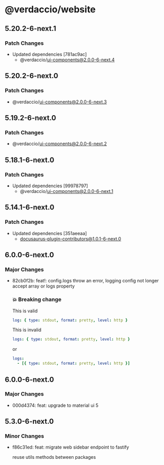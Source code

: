 # @verdaccio/website

## 5.20.2-6-next.1

### Patch Changes

- Updated dependencies [781ac9ac]
  - @verdaccio/ui-components@2.0.0-6-next.4

## 5.20.2-6-next.0

### Patch Changes

- @verdaccio/ui-components@2.0.0-6-next.3

## 5.19.2-6-next.0

### Patch Changes

- @verdaccio/ui-components@2.0.0-6-next.2

## 5.18.1-6-next.0

### Patch Changes

- Updated dependencies [99978797]
  - @verdaccio/ui-components@2.0.0-6-next.1

## 5.14.1-6-next.0

### Patch Changes

- Updated dependencies [351aeeaa]
  - docusaurus-plugin-contributors@1.0.1-6-next.0

## 6.0.0-6-next.0

### Major Changes

- 82cb0f2b: feat!: config.logs throw an error, logging config not longer accept array or logs property

  ### 💥 Breaking change

  This is valid

  ```yaml
  log: { type: stdout, format: pretty, level: http }
  ```

  This is invalid

  ```yaml
  logs: { type: stdout, format: pretty, level: http }
  ```

  or

  ```yaml
  logs:
    - [{ type: stdout, format: pretty, level: http }]
  ```

## 6.0.0-6-next.0

### Major Changes

- 000d4374: feat: upgrade to material ui 5

## 5.3.0-6-next.0

### Minor Changes

- f86c31ed: feat: migrate web sidebar endpoint to fastify

  reuse utils methods between packages
